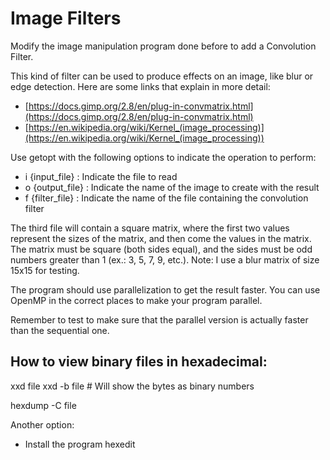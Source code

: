 # Image Filters

Modify the image manipulation program done before to add a Convolution Filter.

This kind of filter can be used to produce effects on an image, like blur or edge detection. Here are some links that explain in more detail:

- [https://docs.gimp.org/2.8/en/plug-in-convmatrix.html](https://docs.gimp.org/2.8/en/plug-in-convmatrix.html)
- [https://en.wikipedia.org/wiki/Kernel_(image_processing)](https://en.wikipedia.org/wiki/Kernel_(image_processing))

Use getopt with the following options to indicate the operation to perform:

- i {input_file} : Indicate the file to read
- o {output_file} : Indicate the name of the image to create with the result
- f {filter_file} : Indicate the name of the file containing the convolution filter

The third file will contain a square matrix, where the first two values represent the sizes of the matrix, and then come the values in the matrix. The matrix must be square (both sides equal), and the sides must be odd numbers greater than 1 (ex.: 3, 5, 7, 9, etc.). Note: I use a blur matrix of size 15x15 for testing.

The program should use parallelization to get the result faster. You can use OpenMP in the correct places to make your program parallel.

Remember to test to make sure that the parallel version is actually faster than the sequential one.

## How to view binary files in hexadecimal:

xxd file
xxd -b file     # Will show the bytes as binary numbers

hexdump -C file


Another option:
- Install the program hexedit
